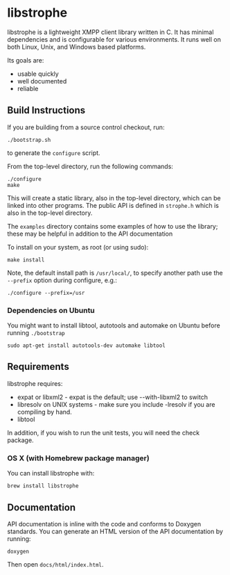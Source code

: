 # libstrophe

libstrophe is a lightweight XMPP client library written in C. It has
minimal dependencies and is configurable for various environments. It
runs well on both Linux, Unix, and Windows based platforms.

Its goals are:

- usable quickly
- well documented
- reliable

## Build Instructions

If you are building from a source control checkout, run:

    ./bootstrap.sh

to generate the `configure` script.

From the top-level directory, run the following commands:

    ./configure
    make

This will create a static library, also in the top-level
directory, which can be linked into other programs. The 
public API is defined in `strophe.h` which is also in the
top-level directory.

The `examples` directory contains some examples of how to
use the library; these may be helpful in addition to the
API documentation

To install on your system, as root (or using sudo):

    make install

Note, the default install path is `/usr/local/`, to specify
another path use the `--prefix` option during configure, e.g.:

    ./configure --prefix=/usr
    
    
### Dependencies on Ubuntu

You might want to install libtool, autotools and automake on Ubuntu before running `./bootstrap`

    sudo apt-get install autotools-dev automake libtool


## Requirements

libstrophe requires:

- expat or libxml2 - expat is the default; use --with-libxml2 to
  switch
- libresolv on UNIX systems - make sure you include -lresolv
  if you are compiling by hand. 
- libtool

In addition, if you wish to run the unit tests, you will need the
check package.

### OS X (with Homebrew package manager)

You can install libstrophe with:

    brew install libstrophe

## Documentation

API documentation is inline with the code and conforms to Doxygen
standards. You can generate an HTML version of the API documentation
by running:

    doxygen

Then open `docs/html/index.html`.

